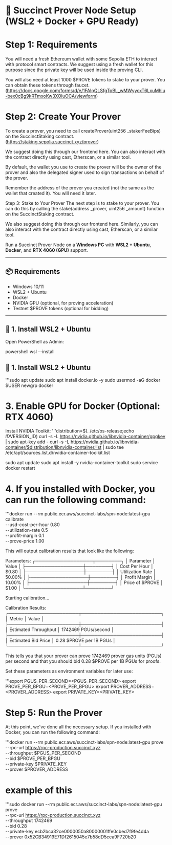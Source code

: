 # 🧠 Succinct Prover Node Setup (WSL2 + Docker + GPU Ready)
# Step 1: Requirements
You will need a fresh Ethereum wallet with some Sepolia ETH to interact with protocol smart contracts. We suggest using a fresh wallet for this purpose since the private key will be used inside the proving CLI.

You will also need at least 1000 $PROVE tokens to stake to your prover. You can obtain these tokens through faucet.(https://docs.google.com/forms/d/e/1FAIpQLSfgTpBL_wMWyyoxT6LxuMhiu-bex0cBg9kRTmxoKw3XOluOCA/viewform)

# Step 2: Create Your Prover
To create a prover, you need to call createProver(uint256 _stakerFeeBips) on the SuccinctStaking contract. (https://staking.sepolia.succinct.xyz/prover)

We suggest doing this through our frontend here. You can also interact with the contract directly using cast, Etherscan, or a similar tool.

By default, the wallet you use to create the prover will be the owner of the prover and also the delegated signer used to sign transactions on behalf of the prover.

Remember the address of the prover you created (not the same as the wallet that created it). You will need it later.

Step 3: Stake to Your Prover
The next step is to stake to your prover. You can do this by calling the stake(address _prover, uint256 _amount) function on the SuccinctStaking contract.

We also suggest doing this through our frontend here. Similarly, you can also interact with the contract directly using cast, Etherscan, or a similar tool.



Run a Succinct Prover Node on a **Windows PC** with **WSL2 + Ubuntu**, **Docker**, and **RTX 4060 (GPU)** support.

---

## 📦 Requirements

- Windows 10/11
- WSL2 + Ubuntu
- Docker
- NVIDIA GPU (optional, for proving acceleration)
- Testnet $PROVE tokens (optional for bidding)

---

## 🚀 1. Install WSL2 + Ubuntu

Open PowerShell as Admin:

powershell
wsl --install

## 🚀 **1. Install WSL2 + Ubuntu**
'''sudo apt update
sudo apt install docker.io -y
sudo usermod -aG docker $USER
newgrp docker


# **3. Enable GPU for Docker (Optional: RTX 4060)**
Install NVIDIA Toolkit:
'''distribution=$(. /etc/os-release;echo $ID$VERSION_ID)
curl -s -L https://nvidia.github.io/libnvidia-container/gpgkey | sudo apt-key add -
curl -s -L https://nvidia.github.io/libnvidia-container/$distribution/libnvidia-container.list | sudo tee /etc/apt/sources.list.d/nvidia-container-toolkit.list

sudo apt update
sudo apt install -y nvidia-container-toolkit
sudo service docker restart

# **4. If you installed with Docker, you can run the following command:**
'''docker run --rm public.ecr.aws/succinct-labs/spn-node:latest-gpu calibrate \
    --usd-cost-per-hour 0.80 \
    --utilization-rate 0.5 \
    --profit-margin 0.1 \
    --prove-price 1.00

This will output calibration results that look like the following:

Parameters:
┌──────────────────┬────────┐
│ Parameter        │ Value  │
├──────────────────┼────────┤
│ Cost Per Hour    │ $0.80  │
├──────────────────┼────────┤
│ Utilization Rate │ 50.00% │
├──────────────────┼────────┤
│ Profit Margin    │ 10.00% │
├──────────────────┼────────┤
│ Price of $PROVE  │ $1.00  │
└──────────────────┴────────┘

Starting calibration...

Calibration Results:
┌──────────────────────┬─────────────────────────┐
│ Metric               │ Value                   │
├──────────────────────┼─────────────────────────┤
│ Estimated Throughput │ 1742469 PGUs/second     │
├──────────────────────┼─────────────────────────┤
│ Estimated Bid Price  │ 0.28 $PROVE per 1B PGUs │
└──────────────────────┴─────────────────────────┘

This tells you that your prover can prove 1742469 prover gas units (PGUs) per second and that you should bid 0.28 $PROVE per 1B PGUs for proofs.

Set these parameters as environment variables for later use:

'''export PGUS_PER_SECOND=<PGUS_PER_SECOND>
export PROVE_PER_BPGU=<PROVE_PER_BPGU>
export PROVER_ADDRESS=<PROVER_ADDRESS>
export PRIVATE_KEY=<PRIVATE_KEY>

# **Step 5: Run the Prover**
At this point, we've done all the necessary setup. If you installed with Docker, you can run the following command:

'''docker run --rm public.ecr.aws/succinct-labs/spn-node:latest-gpu prove \
    --rpc-url https://rpc-production.succinct.xyz \
    --throughput $PGUS_PER_SECOND \
    --bid $PROVE_PER_BPGU \
    --private-key $PRIVATE_KEY \
    --prover $PROVER_ADDRESS
# **example of this**
'''sudo docker run --rm public.ecr.aws/succinct-labs/spn-node:latest-gpu prove \
  --rpc-url https://rpc-production.succinct.xyz \
  --throughput 1742469 \
  --bid 0.28 \
  --private-key ecb2bca32ce0000050a80000001ffe0cbed7f9fe4d4a \
  --prover 0x52CB34919E71Df2615045e7b58dD5cea9F720b20
